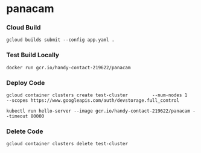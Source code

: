 # panacam

### Cloud Build
`gcloud builds submit --config app.yaml .`

### Test Build Locally
`docker run gcr.io/handy-contact-219622/panacam`

### Deploy Code
`gcloud container clusters create test-cluster         --num-nodes 1         --scopes https://www.googleapis.com/auth/devstorage.full_control`

`kubectl run hello-server --image gcr.io/handy-contact-219622/panacam --timeout 80000`

### Delete Code
`gcloud container clusters delete test-cluster`